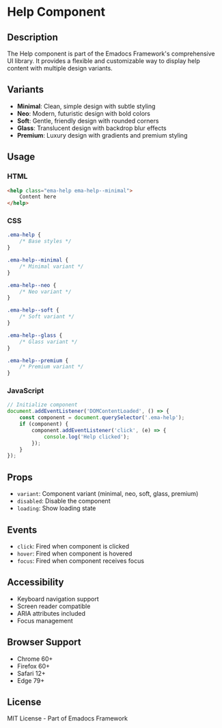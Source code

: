 # Help Component

## Description
The Help component is part of the Emadocs Framework's comprehensive UI library. It provides a flexible and customizable way to display help content with multiple design variants.

## Variants
- **Minimal**: Clean, simple design with subtle styling
- **Neo**: Modern, futuristic design with bold colors
- **Soft**: Gentle, friendly design with rounded corners
- **Glass**: Translucent design with backdrop blur effects
- **Premium**: Luxury design with gradients and premium styling

## Usage

### HTML
```html
<help class="ema-help ema-help--minimal">
    Content here
</help>
```

### CSS
```css
.ema-help {
    /* Base styles */
}

.ema-help--minimal {
    /* Minimal variant */
}

.ema-help--neo {
    /* Neo variant */
}

.ema-help--soft {
    /* Soft variant */
}

.ema-help--glass {
    /* Glass variant */
}

.ema-help--premium {
    /* Premium variant */
}
```

### JavaScript
```javascript
// Initialize component
document.addEventListener('DOMContentLoaded', () => {
    const component = document.querySelector('.ema-help');
    if (component) {
        component.addEventListener('click', (e) => {
            console.log('Help clicked');
        });
    }
});
```

## Props
- `variant`: Component variant (minimal, neo, soft, glass, premium)
- `disabled`: Disable the component
- `loading`: Show loading state

## Events
- `click`: Fired when component is clicked
- `hover`: Fired when component is hovered
- `focus`: Fired when component receives focus

## Accessibility
- Keyboard navigation support
- Screen reader compatible
- ARIA attributes included
- Focus management

## Browser Support
- Chrome 60+
- Firefox 60+
- Safari 12+
- Edge 79+

## License
MIT License - Part of Emadocs Framework
